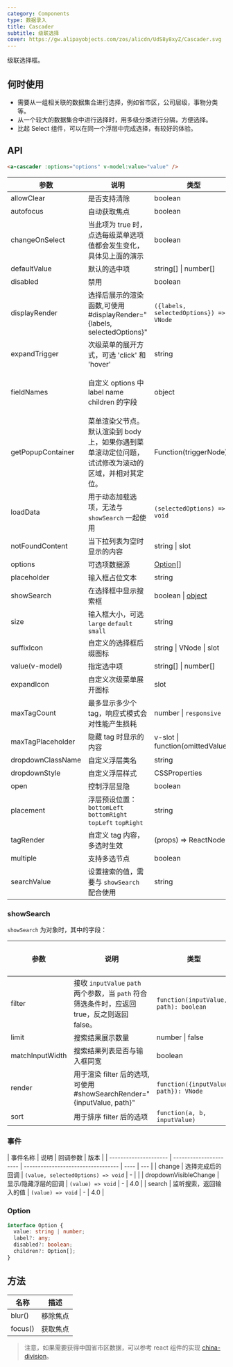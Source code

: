 ```yaml
---
category: Components
type: 数据录入
title: Cascader
subtitle: 级联选择
cover: https://gw.alipayobjects.com/zos/alicdn/UdS8y8xyZ/Cascader.svg
---
```


级联选择框。

## 何时使用

- 需要从一组相关联的数据集合进行选择，例如省市区，公司层级，事物分类等。
- 从一个较大的数据集合中进行选择时，用多级分类进行分隔，方便选择。
- 比起 Select 组件，可以在同一个浮层中完成选择，有较好的体验。

## API

```html
<a-cascader :options="options" v-model:value="value" />
```

| 参数 | 说明 | 类型 | 默认值 | Version |
| --- | --- | --- | --- | --- |
| allowClear | 是否支持清除 | boolean | true |  |
| autofocus | 自动获取焦点 | boolean | false |  |
| changeOnSelect | 当此项为 true 时，点选每级菜单选项值都会发生变化，具体见上面的演示 | boolean | false |  |
| defaultValue | 默认的选中项 | string\[] \| number\[] | \[] |  |
| disabled | 禁用 | boolean | false |  |
| displayRender | 选择后展示的渲染函数,可使用 #displayRender="{labels, selectedOptions}" | `({labels, selectedOptions}) => VNode` | `labels => labels.join(' / ')` |  |
| expandTrigger | 次级菜单的展开方式，可选 'click' 和 'hover' | string | 'click' |  |
| fieldNames | 自定义 options 中 label name children 的字段 | object | `{ label: 'label', value: 'value', children: 'children' }` |  |
| getPopupContainer | 菜单渲染父节点。默认渲染到 body 上，如果你遇到菜单滚动定位问题，试试修改为滚动的区域，并相对其定位。 | Function(triggerNode) | () => document.body |  |
| loadData | 用于动态加载选项，无法与 `showSearch` 一起使用 | `(selectedOptions) => void` | - |  |
| notFoundContent | 当下拉列表为空时显示的内容 | string \| slot | 'Not Found' |  |
| options | 可选项数据源 | [Option](#option)[] | - |  |
| placeholder | 输入框占位文本 | string | '请选择' |  |
| showSearch | 在选择框中显示搜索框 | boolean \| [object](#showsearch) | false |  |
| size | 输入框大小，可选 `large` `default` `small` | string | `default` |  |
| suffixIcon | 自定义的选择框后缀图标 | string \| VNode \| slot | - |  |
| value(v-model) | 指定选中项 | string\[] \| number\[] | - |  |
| expandIcon | 自定义次级菜单展开图标 | slot | - | 4.0 |
| maxTagCount | 最多显示多少个 tag，响应式模式会对性能产生损耗 | number \| `responsive` | - | 4.1 |
| maxTagPlaceholder | 隐藏 tag 时显示的内容 | v-slot \| function(omittedValues) | - | 4.1 |
| dropdownClassName | 自定义浮层类名 | string | - | 4.0 |
| dropdownStyle | 自定义浮层样式 | CSSProperties | {} | 4.0 |
| open | 控制浮层显隐 | boolean | - | 4.0 |
| placement | 浮层预设位置：`bottomLeft` `bottomRight` `topLeft` `topRight` | string | `bottomLeft` | 4.0 |
| tagRender | 自定义 tag 内容，多选时生效 | (props) => ReactNode | - | 4.1 |
| multiple | 支持多选节点 | boolean | - | 4.1 |
| searchValue | 设置搜索的值，需要与 `showSearch` 配合使用 | string | - | 4.0 |

### showSearch

`showSearch` 为对象时，其中的字段：

| 参数 | 说明 | 类型 | 默认值 |
| --- | --- | --- | --- |
| filter | 接收 `inputValue` `path` 两个参数，当 `path` 符合筛选条件时，应返回 true，反之则返回 false。 | `function(inputValue, path): boolean` |  |
| limit | 搜索结果展示数量 | number \| false | 50 |
| matchInputWidth | 搜索结果列表是否与输入框同宽 | boolean |  |
| render | 用于渲染 filter 后的选项,可使用 #showSearchRender="{inputValue, path}" | `function({inputValue, path}): VNode` |  |
| sort | 用于排序 filter 后的选项 | `function(a, b, inputValue)` |  |

### 事件

| 事件名称              | 说明                   | 回调参数                           | 版本 |
| --------------------- | ---------------------- | ---------------------------------- | ---- | --- |
| change                | 选择完成后的回调       | `(value, selectedOptions) => void` | -    |     |
| dropdownVisibleChange | 显示/隐藏浮层的回调    | `(value) => void`                  | -    | 4.0 |
| search                | 监听搜索，返回输入的值 | `(value) => void`                  | -    | 4.0 |

### Option

```ts
interface Option {
  value: string | number;
  label?: any;
  disabled?: boolean;
  children?: Option[];
}
```

## 方法

| 名称    | 描述     |
| ------- | -------- |
| blur()  | 移除焦点 |
| focus() | 获取焦点 |

> 注意，如果需要获得中国省市区数据，可以参考 react 组件的实现 [china-division](https://gist.github.com/afc163/7582f35654fd03d5be7009444345ea17)。
